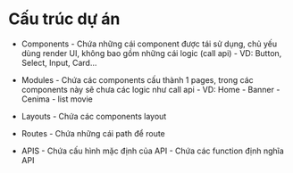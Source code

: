 # Cấu trúc dự án

- Components
       - Chứa những cái component được tái sử dụng, chủ yếu dùng render UI, không bao gồm những cái logic (call api)
       - VD: Button, Select, Input, Card...

- Modules
       - Chứa các components cấu thành 1 pages, trong các components này sẽ chưa các logic như call api
       - VD: Home
        - Banner
        - Cenima
        - list movie

- Layouts
       - Chứa các components layout

- Routes
       - Chứa những cái path để route

- APIS
       - Chứa cấu hình mặc định của API
       - Chứa các function định nghĩa API